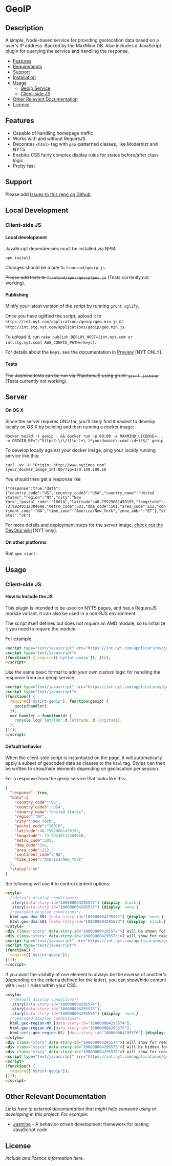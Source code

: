# GeoIP

## Description

A simple, Node-based service for providing geolocation data based on a user's IP address.  Backed by the MaxMind DB.  Also includes a JavaScript plugin for querying the service and handling the response.

* [Features](#features)
* [Requirements](#requirements)
* [Support](#support)
* [Installation](#installation)
* [Usage](#usage)
    * [Geoip Service](#geoip-service)
    * [Client-side JS](#client-side-js)
* [Other Relevant Documentation](#other-relevant-documentation)
* [License](#license)

## Features

* Capable of handling homepage traffic
* Works with and without RequireJS
* Decorates `<html>` tag with `geo-`patterned classes, like Modernizr and NYT5
* Enables CSS fairly complex display rules for states before/after class logic
* Pretty fast

## Support

Please add [Issues to this repo on Github](https://github.com/newsdev/geoip/issues/new).

## Local Development

### Client-side JS

#### Local development

JavaScript dependencies must be installed via NPM:

```
npm install
```

Changes should be made to `frontend/geoip.js`.

~~Please add tests to `frontend/spec/geoipSpec.js`~~ (Tests currently not working).

#### Publishing

Minify your latest version of the script by running `grunt uglify`.

Once you have uglified the script, upload it to `https://int.nyt.com/applications/geoip/geo.min.js` or `http://int.stg.nyt.com/applications/geoip/geo.min.js`.  

To upload it, run `rake publish DEPLOY_HOST=[int.nyt.com or int.stg.nyt.com] AWS_CONFIG_PATH=[keys]`.

For details about the keys, see the documentation in [Preview](http://newsdev.ec2.nytimes.com/preview/2016-03-21-geoip-examples/master/) [NYT ONLY].

#### Tests

~~The Jasmine tests can be run via PhantomJS using grunt: `grunt jasmine`.~~ (Tests currently not working).

## Server


#### On OS X

Since the server requires GNU tar, you'll likely find it easiest to develop locally on OS X by building and then running a docker image:

```
docker build -t geoip . && docker run -p 80:80 -e MAXMIND_LICENSE=... -e ORIGIN_RE="/^https?:\/\/([\w-]+\.)*yourdomain\.com(:\d+)?$/" geoip
```

To develop locally against your docker image, ping your locally running service like this:

`curl -vv -H "Origin: http://www.nytimes.com" [your_docker_image_IP]:80/?ip=170.149.100.10`

You should then get a response like

`{"response":true,"data":{"country_code":"US","country_code3":"USA","country_name":"United States","region":"NY","city":"New York","postal_code":"10018","latitude":40.75529861450195,"longitude":-73.99240112304688,"metro_code":501,"dma_code":501,"area_code":212,"continent_code":"NA","time_zone":"America/New_York","zone_abbr":"ET"},"status":"ok"}`

For more details and deployment steps for the server image, [check out the DevOps wiki](https://github.com/newsdev/devops/wiki/Geoip) [NYT only].  

#### On other platforms

Run `npm start`.

## Usage

### Client-side JS

#### How to Include the JS

This plugin is intended to be used on NYT5 pages, and has a RequireJS module variant.  It can also be used in a non-RJS environment. 

The script itself defines but does not *require* an AMD module, so to initialize it you need to require the module:

For example:

```html
<script type="text/javascript" src="https://int.nyt.com/applications/geoip/geo.min.js"></script>
<script type="text/javascript">
(function() { require(['nytint-geoip']); })();
</script>
```

Use the same basic format to add your own custom logic for handling the response from our geoip service:

```html
<script type="text/javascript" src="https://int.nyt.com/applications/geoip/geo.min.js"></script>
<script type="text/javascript">
(function() {
  require(['nytint-geoip'], function(geoip) { 
    geoip(handler);
  });
  var handler = function(d) {
    console.log('lat/lon',d.latitude, d.longitude);
  };
})();
</script>
```

#### Default behavior

When the client-side script is instantiated on the page, it will automatically apply a subset of geocoded data as classes to the `html` tag.  Styles can then be written to show/hide elements depending on geolocation per session.  

For a response from the geoip service that looks like this:

```json
{
  "response": true,
  "data":{
    "country_code":"US",
    "country_code3":"USA",
    "country_name":"United States",
    "region":"NY",
    "city":"New York",
    "postal_code":"10018",
    "latitude":40.75529861450195,
    "longitude":-73.99240112304688,
    "metro_code":501,
    "dma_code":501,
    "area_code":212,
    "continent_code":"NA",
    "time_zone":"America/New_York"
  },
  "status":"ok"
}
```

the following will use it to control content options:

```html
<style>
  /*default display conditions*/
  .story[data-story-id="100000004295572"] {display: block;}
  .story[data-story-id="100000004295573"] {display: none;}
  /*geocoded display conditions*/
  html.geo-dma-501 [data-story-id="100000004295572"] {display: none;}
  html.geo-dma-501 [data-story-id="100000004295573"] {display: block;}
</style>
<div class="story" data-story-id="100000004295572">I will be shown for other readers.</div>
<div class="story" data-story-id="100000004295573">I will show for readers in the NYC DMA.</div>
<script type="text/javascript" src="https://int.nyt.com/applications/geoip/geo.min.js"></script>
<script type="text/javascript">
(function() {
  require(['nytint-geoip']);
})();
</script>
```

If you want the visibilty of one element to always be the inverse of another's (depending on the criteria defined for the latter), you can show/hide content with `:not()` rules within your CSS.

```html
<style>
  /*default display conditions*/
  .story[data-story-id="100000004295574"],
  .story[data-story-id="100000004295575"],
  .story[data-story-id="100000004295576"] {display: none;}
  /*geocoded display conditions*/
  html.geo-region-NY [data-story-id="100000004295574"],
  html.geo-region-VA [data-story-id="100000004295575"],
  html:not(.geo-region-KS) [data-story-id="100000004295576"] {display: block;}
</style>
<div class="story" data-story-id="100000004295574">I will show for readers in NYC.</div>
<div class="story" data-story-id="100000004295575">I will be hidden for readers in NYC.</div>
<div class="story" data-story-id="100000004295576">I will show for readers not in Kansas.</div>
<script type="text/javascript" src="https://int.nyt.com/applications/geoip/geo.min.js"></script>
<script>
(function() { 
  require(['nytint-geoip']);
})();
</script>
```

## Other Relevant Documentation

*Links here to external documentation that might help someone using or developing in this project.  For example:*

* [Jasmine](http://jasmine.github.io/2.3/introduction.html) - A behavior-driven development framework for testing JavaScript code


## License

*Include and licence information here.*